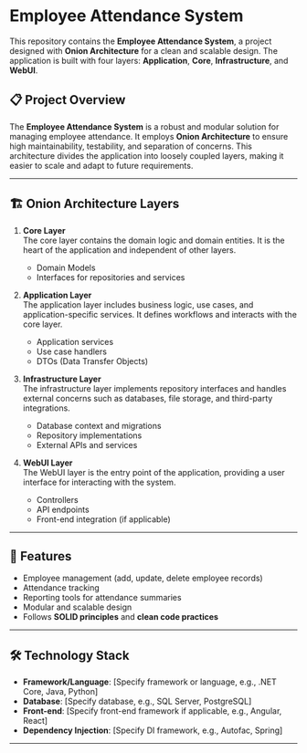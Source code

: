 # Employee Attendance System

This repository contains the **Employee Attendance System**, a project designed with **Onion Architecture** for a clean and scalable design. The application is built with four layers: **Application**, **Core**, **Infrastructure**, and **WebUI**.

## 📋 Project Overview

The **Employee Attendance System** is a robust and modular solution for managing employee attendance. It employs **Onion Architecture** to ensure high maintainability, testability, and separation of concerns. This architecture divides the application into loosely coupled layers, making it easier to scale and adapt to future requirements.

---

## 🏗️ Onion Architecture Layers

1. **Core Layer**  
   The core layer contains the domain logic and domain entities. It is the heart of the application and independent of other layers.
   - Domain Models
   - Interfaces for repositories and services

2. **Application Layer**  
   The application layer includes business logic, use cases, and application-specific services. It defines workflows and interacts with the core layer.
   - Application services
   - Use case handlers
   - DTOs (Data Transfer Objects)

3. **Infrastructure Layer**  
   The infrastructure layer implements repository interfaces and handles external concerns such as databases, file storage, and third-party integrations.
   - Database context and migrations
   - Repository implementations
   - External APIs and services

4. **WebUI Layer**  
   The WebUI layer is the entry point of the application, providing a user interface for interacting with the system.
   - Controllers
   - API endpoints
   - Front-end integration (if applicable)

---

## 🚀 Features

- Employee management (add, update, delete employee records)
- Attendance tracking
- Reporting tools for attendance summaries
- Modular and scalable design
- Follows **SOLID principles** and **clean code practices**

---

## 🛠️ Technology Stack

- **Framework/Language**: [Specify framework or language, e.g., .NET Core, Java, Python]
- **Database**: [Specify database, e.g., SQL Server, PostgreSQL]
- **Front-end**: [Specify front-end framework if applicable, e.g., Angular, React]
- **Dependency Injection**: [Specify DI framework, e.g., Autofac, Spring]

---


